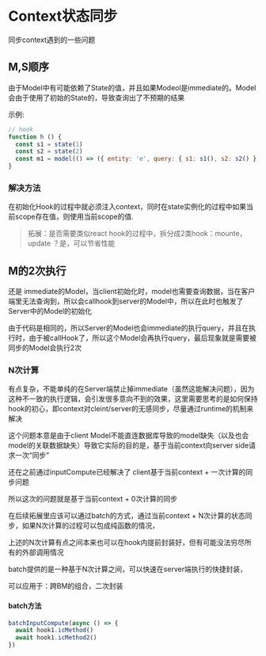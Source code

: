 # Context状态同步

同步context遇到的一些问题

## M,S顺序

由于Model中有可能依赖了State的值，并且如果Modeol是immediate的。Model会由于使用了初始的State的，导致查询出了不预期的结果

示例:
```javascript
// hook
function h () {
  const s1 = state(1)
  const s2 = state(2)
  const m1 = model(() => ({ entity: 'e', query: { s1: s1(), s2: s2() } }), { immediate: true })
}
```

###  解决方法

在初始化Hook的过程中就必须注入context，同时在state实例化的过程中如果当前scope存在值，则使用当前scope的值.

> 拓展：是否需要类似react hook的过程中，拆分成2类hook：mounte，update ？是，可以节省性能

## M的2次执行

还是 immediate的Model，当client初始化时，model也需要查询数据，当在客户端里无法查询到，所以会callhook到server的Model中，所以在此时也触发了Server中的Model的初始化

由于代码是相同的，所以Server的Model也会immediate的执行query，并且在执行时，由于被callHook了，所以这个Model会再执行query，最后现象就是需要被同步的Model会执行2次

### N次计算

有点复杂，不能单纯的在Server端禁止掉immediate（虽然这能解决问题），因为这种不一致的执行逻辑，会引发很多意向不到的效果，这里需要思考的是如何保持hook的初心，即context对cleint/server的无感同步，尽量通过runtime的机制来解决

这个问题本意是由于client Model不能直连数据库导致的model缺失（以及也会model的关联数据缺失）导致它实际的目的是，基于当前context向server side请求一次“同步”

还在之前通过inputCompute已经解决了 client基于当前context + 一次计算的同步问题

所以这次的问题就是基于当前context + 0次计算的同步

在后续拓展里应该可以通过batch的方式，通过当前context + N次计算的状态同步，如果N次计算的过程可以包成纯函数的情况，

上述的N次计算有点之间本来也可以在hook内提前封装好，但有可能没法穷尽所有的外部调用情况

batch提供的是一种基于N次计算之间，可以快速在server端执行的快捷封装，

可以应用于：跨BM的组合，二次封装

#### batch方法

```javascript
batchInputCompute(async () => {
  await hook1.icMethod()
  await hook1.icMethod2()
})
```
